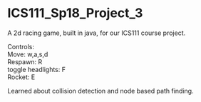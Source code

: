 # ICS111_Sp18_Project_3

<p>A 2d racing game, built in java, for our ICS111 course project.</p>
<p>Controls:</br>
Move: w,a,s,d</br>
Respawn: R</br>
toggle headlights: F</br>
Rocket: E
</p>

Learned about collision detection and node based path finding.
